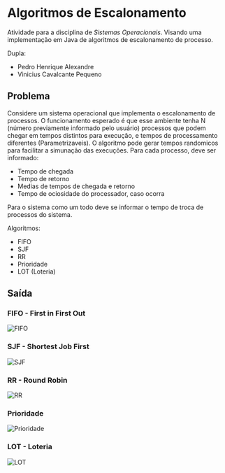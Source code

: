 # Algoritmos de Escalonamento

Atividade para a disciplina de *Sistemas Operacionais*. Visando uma implementação em Java de algoritmos de escalonamento de processo.

Dupla:
- Pedro Henrique Alexandre
- Vinicius Cavalcante Pequeno


## Problema
Considere um sistema operacional que implementa o escalonamento de processos. O funcionamento esperado é que esse ambiente tenha N (número previamente informado pelo usuário) processos que podem chegar em tempos distintos para execução, e tempos de processamento diferentes (Parametrizaveis). O algoritmo pode gerar tempos randomicos para facilitar a simunação das execuções. Para cada processo, deve ser informado:
* Tempo de chegada
* Tempo de retorno
* Medias de tempos de chegada e retorno
* Tempo de ociosidade do processador, caso ocorra

Para o sistema como um todo deve se informar o tempo de troca de processos do sistema.

Algoritmos:
- FIFO
- SJF
- RR
- Prioridade
- LOT (Loteria)

## Saída
### FIFO - First in First Out
![FIFO](https://github.com/user-attachments/assets/e0ca8009-faea-4527-b1c9-d6ff0df922de)

### SJF - Shortest Job First
![SJF](https://github.com/user-attachments/assets/c8e8769e-d150-442a-8af9-deaa29a88b4d)

### RR - Round Robin
![RR](https://github.com/user-attachments/assets/da45c202-9d6c-4100-ac81-7374f3848ccb)

### Prioridade
![Prioridade](https://github.com/user-attachments/assets/e4bd12c2-4cda-4633-b566-5bc2b4e57654)

### LOT - Loteria
![LOT](https://github.com/user-attachments/assets/dd7df5d2-3124-4583-b06d-2c425e313fdd)
